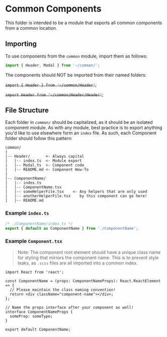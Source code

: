 # Common Components

This folder is intended to be a module that exports all common components from a common location.

## Importing

To use components from the `common` module, import them as follows:

```ts
import { Header, Modal } from '~/common/';
```

The components should NOT be imported from their named folders:

~~`import { Header } from '~/common/Header'`~~;

~~`import Header from '~/common/Header/Header'`~~;

## File Structure

Each folder in `common/` should be capitalized, as it should be an isolated component module. As with any module, best practice is to export anything you'd like to use elsewhere form an `index` file. As such, each Component folder should follow this pattern:

```text
common/
|
|-- Header/       <- Always capital
|   |-- index.ts  <- Module export
|   |-- Modal.ts  <- Component code
|   |-- README.md <- Component How-To
|
|-- ComponentName/
|   |-- index.ts
|   |-- ComponentName.tsx
|   |-- someHelperFile.tsx    <- Any helpers that are only used
|   |-- anotherHelperFile.tsx    by this component can go here!
|   |-- README.md
```

### Example `index.ts`

```ts
/* ./ComponentName/index.ts */
export { default as ComponentName } from './ComponentName';
```

### Example `Component.tsx`

> Note: The component root element should have a unique class name for styling that mirrors the component name. This is to prevent style leaks, as `.scss` files are all imported into a common index.

```tsx
import React from 'react';

const ComponentName = (props: ComponentNameProps): React.ReactElement => {
  // Please maintain the class naming convention!
  return <div className="component-name"></div>;
};

// Name the props interface after your component as well!
interface ComponentNameProps {
  someProp: someType;
}

export default ComponentName;
```
